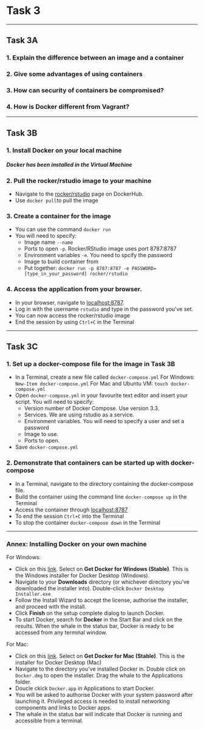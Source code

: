 #   Task 3

****
##  Task 3A
### 1.    Explain the difference between an image and a container

### 2.    Give some advantages of using containers

### 3.    How can security of containers be compromised?

### 4.    How is Docker different from Vagrant?


****
##  Task 3B
### 1. Install Docker on your local machine
#####   Docker has been installed in the Virtual Machine

### 2. Pull the rocker/rstudio image to your machine
-   Navigate to the [rocker/rstudio](https://hub.docker.com/r/rocker/rstudio/) page on DockerHub.
-   Use `docker pull`to pull the image

### 3. Create a container for the image
-   You can use the command `docker run`
-   You will need to specify:
    -   Image name `--name`
    -   Ports to open `-p`. Rocker/RStudio image uses port 8787:8787
    -   Environment variables `-e`. You need to spcify the password
    -   Image to build container from
    -   Put together:
        `docker run -p 8787:8787 -e PASSWORD=[type_in_your_password] rocker/rstudio`

### 4. Access the application from your browser.
-   In your browser, navigate to [localhost:8787](localhost:8787). 
-   Log in with the username `rstudio` and type in the password you've set.
-   You can now access the rocker/rstudio image
-   End the session by using `Ctrl+C` in the Terminal
****
##  Task 3C
### 1. Set up a docker-compose file for the image in Task 3B
-   In a Terminal, create a new file called `docker-compose.yml`
    For Windows: `New-Item docker-compose.yml`
    For Mac and Ubuntu VM: `touch docker-compose.yml`
-   Open `docker-compose.yml` in your favourite text editor and insert your script. You will need to specify:
    -   Version number of Docker Compose. Use version 3.3.
    -   Services. We are using rstudio as a service.
    -   Environment variables. You will need to specify a user and set a password
    -   Image to use.
    -   Ports to open.
-   Save `docker-compose.yml`

### 2. Demonstrate that containers can be started up with docker-compose
-   In a Terminal, navigate to the directory containing the docker-compose file.
-   Build the container using the command line `docker-compose up` in the Terminal
-   Access the container through [localhost:8787](localhost:8787)
-   To end the session `Ctrl+C` into the Terminal
-   To stop the container `docker-compose down` in the Terminal

****
### Annex: Installing Docker on your own machine
For Windows:
- Click on this [link](https://docs.docker.com/v17.09/docker-for-windows/install/#download-docker-for-windows). Select on **Get Docker for Windows (Stable)**. This is the Windows installer for Docker Desktop (Windows).
- Navigate to your **Downloads** directory (or whichever directory you've downloaded the installer into). Double-click `Docker Desktop Installer.exe`
- Follow the Install Wizard to accept the license, authorise the installer, and proceed with the install.
- Click **Finish** on the setup complete dialog to launch Docker.
- To start Docker, search for **Docker** in the Start Bar and click on the results. When the whale in the status bar, Docker is ready to be accessed from any terminal window.

For Mac:
-   Click on this [link](https://docs.docker.com/v17.09/docker-for-mac/install/). Select on **Get Docker for Mac (Stable)**. This is the installer for Docker Desktop (Mac)
-   Navigate to the directory you've installed Docker in. Double click on `Docker.dmg` to open the installer. Drag the whale to the Applications folder.
-   Doucle ckick `Docker.app` in Applications to start Docker. 
-   You will be asked to authorise Docker with your system password after launching it. Privileged access is needed to install networking components and links to Docker apps. 
-   The whale in the status bar will indicate that Docker is running and accessible from a terminal.
    


